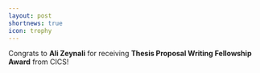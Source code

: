 ```yaml
---
layout: post
shortnews: true
icon: trophy
---
```


Congrats to **Ali Zeynali** for receiving **Thesis Proposal Writing Fellowship Award** from CICS!
